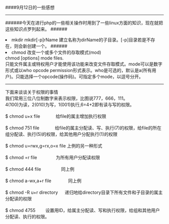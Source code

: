 ####9月12日的一些感想
*****
######今天在进行php的一些相关操作时用到了一些linux方面的知识，现在就把这些知识点罗列起来。
######<li>mkdir
    mkdir[-p]rName
建立名称为dirName的子目录。[-p]目录若是不存在，则会新创建一个。
######<li>chmod
改变一个或多个文件的存取模式(mod)</br>
chmod [options] mode files.</br>
只能文件属主或特权用户才能使用该功能来改变文件存取模式。mode可以是数字形式或以who opcode permission形式表示。who是可选的，默认是a(所有用户)。只能选择一个opcode(操作码)。可指定多个mode，以逗号分开。
*******
下面来谈谈关于权限的事情</br>
我们常用三位八位制数字来表示权限，比图说777，666，111。</br>
4(100)为读，2(010)为写，1(001)执行,6=4+2即有读与写的权限。</br></br>
$ chmod u+x file                　　　   给file的属主增加执行权限</br></br>
$ chmod 751 file                　　　   给file的属主分配读、写、执行(7)的权限，给file的所在组分配读、执行(5)的权限，给其他用户分配执行(1)的权限</br></br>
$ chmod u=rwx,g=rx,o=x file      上例的另一种形式</br></br>
$ chmod =r file                 　　　　为所有用户分配读权限</br></br>
$ chmod 444 file              　　　　 同上例</br></br>
$ chmod a-wx,a+r   file   　　 　   同上例</br></br>
$ chmod -R u+r directory       　   递归地给directory目录下所有文件和子目录的属主分配读的权限</br></br>
$ chmod 4755                          　　设置用ID，给属主分配读、写和执行权限，给组和其他用户分配读、执行的权限。</br></br>
